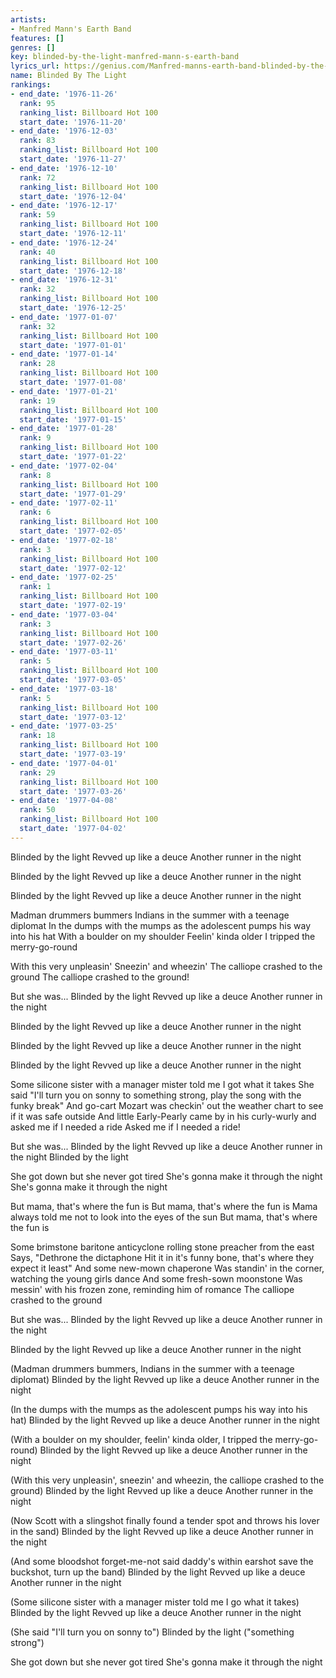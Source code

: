 ```yaml
---
artists:
- Manfred Mann's Earth Band
features: []
genres: []
key: blinded-by-the-light-manfred-mann-s-earth-band
lyrics_url: https://genius.com/Manfred-manns-earth-band-blinded-by-the-light-lyrics
name: Blinded By The Light
rankings:
- end_date: '1976-11-26'
  rank: 95
  ranking_list: Billboard Hot 100
  start_date: '1976-11-20'
- end_date: '1976-12-03'
  rank: 83
  ranking_list: Billboard Hot 100
  start_date: '1976-11-27'
- end_date: '1976-12-10'
  rank: 72
  ranking_list: Billboard Hot 100
  start_date: '1976-12-04'
- end_date: '1976-12-17'
  rank: 59
  ranking_list: Billboard Hot 100
  start_date: '1976-12-11'
- end_date: '1976-12-24'
  rank: 40
  ranking_list: Billboard Hot 100
  start_date: '1976-12-18'
- end_date: '1976-12-31'
  rank: 32
  ranking_list: Billboard Hot 100
  start_date: '1976-12-25'
- end_date: '1977-01-07'
  rank: 32
  ranking_list: Billboard Hot 100
  start_date: '1977-01-01'
- end_date: '1977-01-14'
  rank: 28
  ranking_list: Billboard Hot 100
  start_date: '1977-01-08'
- end_date: '1977-01-21'
  rank: 19
  ranking_list: Billboard Hot 100
  start_date: '1977-01-15'
- end_date: '1977-01-28'
  rank: 9
  ranking_list: Billboard Hot 100
  start_date: '1977-01-22'
- end_date: '1977-02-04'
  rank: 8
  ranking_list: Billboard Hot 100
  start_date: '1977-01-29'
- end_date: '1977-02-11'
  rank: 6
  ranking_list: Billboard Hot 100
  start_date: '1977-02-05'
- end_date: '1977-02-18'
  rank: 3
  ranking_list: Billboard Hot 100
  start_date: '1977-02-12'
- end_date: '1977-02-25'
  rank: 1
  ranking_list: Billboard Hot 100
  start_date: '1977-02-19'
- end_date: '1977-03-04'
  rank: 3
  ranking_list: Billboard Hot 100
  start_date: '1977-02-26'
- end_date: '1977-03-11'
  rank: 5
  ranking_list: Billboard Hot 100
  start_date: '1977-03-05'
- end_date: '1977-03-18'
  rank: 5
  ranking_list: Billboard Hot 100
  start_date: '1977-03-12'
- end_date: '1977-03-25'
  rank: 18
  ranking_list: Billboard Hot 100
  start_date: '1977-03-19'
- end_date: '1977-04-01'
  rank: 29
  ranking_list: Billboard Hot 100
  start_date: '1977-03-26'
- end_date: '1977-04-08'
  rank: 50
  ranking_list: Billboard Hot 100
  start_date: '1977-04-02'
---
```

Blinded by the light
Revved up like a deuce
Another runner in the night

Blinded by the light
Revved up like a deuce
Another runner in the night

Blinded by the light
Revved up like a deuce
Another runner in the night


Madman drummers bummers
Indians in the summer with a teenage diplomat
In the dumps with the mumps as the adolescent pumps his way into his hat
With a boulder on my shoulder
Feelin' kinda older
I tripped the merry-go-round

With this very unpleasin'
Sneezin' and wheezin'
The calliope crashed to the ground
The calliope crashed to the ground!


But she was...
Blinded by the light
Revved up like a deuce
Another runner in the night

Blinded by the light
Revved up like a deuce
Another runner in the night

Blinded by the light
Revved up like a deuce
Another runner in the night

Blinded by the light
Revved up like a deuce
Another runner in the night


Some silicone sister with a manager mister told me I got what it takes
She said "I'll turn you on sonny to something strong, play the song with the funky break"
And go-cart Mozart was checkin' out the weather chart to see if it was safe outside
And little Early-Pearly came by in his curly-wurly and asked me if I needed a ride
Asked me if I needed a ride!


But she was...
Blinded by the light
Revved up like a deuce
Another runner in the night
Blinded by the light


She got down but she never got tired
She's gonna make it through the night
She's gonna make it through the night

But mama, that's where the fun is
But mama, that's where the fun is
Mama always told me not to look into the eyes of the sun
But mama, that's where the fun is


Some brimstone baritone anticyclone rolling stone preacher from the east
Says, "Dethrone the dictaphone
Hit it in it's funny bone, that's where they expect it least"
And some new-mown chaperone
Was standin' in the corner, watching the young girls dance
And some fresh-sown moonstone
Was messin' with his frozen zone, reminding him of romance
The calliope crashed to the ground


But she was...
Blinded by the light
Revved up like a deuce
Another runner in the night

Blinded by the light
Revved up like a deuce
Another runner in the night


(Madman drummers bummers, Indians in the summer with a teenage diplomat)
Blinded by the light
Revved up like a deuce
Another runner in the night

(In the dumps with the mumps as the adolescent pumps his way into his hat)
Blinded by the light
Revved up like a deuce
Another runner in the night

(With a boulder on my shoulder, feelin' kinda older, I tripped the merry-go-round)
Blinded by the light
Revved up like a deuce
Another runner in the night

(With this very unpleasin', sneezin' and wheezin, the calliope crashed to the ground)
Blinded by the light
Revved up like a deuce
Another runner in the night

(Now Scott with a slingshot finally found a tender spot and throws his lover in the sand)
Blinded by the light
Revved up like a deuce
Another runner in the night

(And some bloodshot forget-me-not said daddy's within earshot save the buckshot, turn up the band)
Blinded by the light
Revved up like a deuce
Another runner in the night

(Some silicone sister with a manager mister told me I go what it takes)
Blinded by the light
Revved up like a deuce
Another runner in the night

(She said "I'll turn you on sonny to")
Blinded by the light
("something strong")


She got down but she never got tired
She's gonna make it through the night
